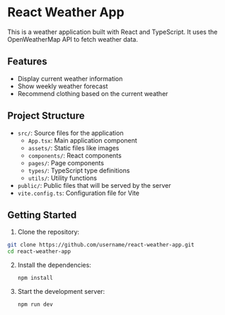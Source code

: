 # React Weather App

This is a weather application built with React and TypeScript. It uses the OpenWeatherMap API to fetch weather data.

## Features

- Display current weather information
- Show weekly weather forecast
- Recommend clothing based on the current weather

## Project Structure

- `src/`: Source files for the application
  - `App.tsx`: Main application component
  - `assets/`: Static files like images
  - `components/`: React components
  - `pages/`: Page components
  - `types/`: TypeScript type definitions
  - `utils/`: Utility functions
- `public/`: Public files that will be served by the server
- `vite.config.ts`: Configuration file for Vite

## Getting Started

1. Clone the repository:

```bash
git clone https://github.com/username/react-weather-app.git
cd react-weather-app

```

2. Install the dependencies:

   ```bash
   npm install
   ```

3. Start the development server:

   ```bash
   npm run dev
   ```
